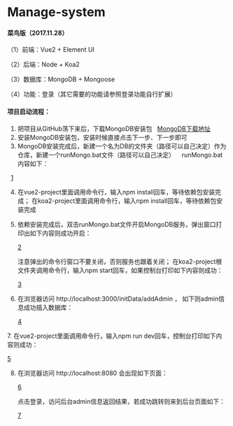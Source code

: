 # Manage-system
#### 菜鸟版（2017.11.28）

（1）前端：Vue2 + Element UI

（2）后端：Node + Koa2

（3）数据库：MongoDB + Mongoose

（4）功能：登录（其它需要的功能请参照登录功能自行扩展）

#### 项目启动流程：
1. 把项目从GitHub荡下来后，下载MongoDB安装包
   [MongoDB下载地址](https://fastdl.mongodb.org/win32/mongodb-win32-x86_64-2008plus-3.4.10-signed.msi)
2. 安装MongoDB安装包，安装时候直接点击下一步、下一步即可
3. MongoDB安装完成后，新建一个名为DB的文件夹（路径可以自己决定）作为仓库，新建一个runMongo.bat文件（路径可以自己决定）    
   runMongo.bat内容如下：
   
   [1](http://m.qpic.cn/psb?/V13ehxSE4a0zNA/QFyKy7PQI4uGvuXIU3qSlNb6lK27gEuNW.dsT377bV4!/b/dFsBAAAAAAAA&bo=UAO3AAAAAAARB9Q!&rf=viewer_4)
   
4. 在vue2-project里面调用命令行，输入npm install回车，等待依赖包安装完成；
   在koa2-project里面调用命令行，输入npm install回车，等待依赖包安装完成
5. 依赖安装完成后，双击runMongo.bat文件开启MongoDB服务，弹出窗口打印出如下内容则成功开启： 

   [2](http://a1.qpic.cn/psb?/V13ehxSE4a0zNA/HBWv6rwYHt4bCN*xh1WqfsfHdHtZZKIiz7b7ndVE*PU!/b/dPMAAAAAAAAA&bo=zwN1AgAAAAARAIw!&rf=viewer_4)
   
   注意弹出的命令行窗口不要关闭，否则服务也跟着关闭；
   在koa2-project根文件夹调用命令行，输入npm start回车，如果控制台打印如下内容则成功：
   
   [3](http://a1.qpic.cn/psb?/V13ehxSE4a0zNA/KJvC8xmCkTM9r.T8.EYWDmsfkEVQhz8okAsCdVs.J9A!/b/dPMAAAAAAAAA&bo=8gGHAAAAAAARAEM!&rf=viewer_4)
   
6. 在浏览器访问 http://localhost:3000/initData/addAdmin ，
   如下则admin信息成功插入数据库：
   
   [4](http://m.qpic.cn/psb?/V13ehxSE4a0zNA/ENunfl1qKTo*cmGs5f7yYqvP39AYq0k9c*ShULNliAA!/b/dPMAAAAAAAAA&bo=wQFtAAAAAAARB50!&rf=viewer_4)
   
7. 在vue2-project里面调用命令行，输入npm run dev回车，控制台打印如下内容则成功：

   [5](http://a1.qpic.cn/psb?/V13ehxSE4a0zNA/Vx0MrW5d.8bovpNr3xco*0xbjgudQru*gblj1a0gvhM!/b/dPMAAAAAAAAA&bo=nALnAAAAAAARAE4!&rf=viewer_4)
   
8. 在浏览器访问 http://localhost:8080 会出现如下页面：

   [6](http://a1.qpic.cn/psb?/V13ehxSE4a0zNA/6VAKElDfD2x4GjtciDGJJwBONz*tKlxidvvlSwWylyI!/b/dPMAAAAAAAAA&bo=3wSAAgAAAAARAG4!&rf=viewer_4)
   
   点击登录，访问后台admin信息返回结果，若成功跳转则来到后台页面如下：
   
   [7](http://a3.qpic.cn/psb?/V13ehxSE4a0zNA/wDbtx75pvArUNwLuU2k6v6YRZPEcAcLqtXpQQ8F63eA!/b/dPIAAAAAAAAA&bo=egdzAgAAAAARADs!&rf=viewer_4)
